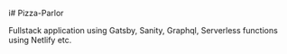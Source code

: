 i# Pizza-Parlor

Fullstack application using Gatsby, Sanity, Graphql, Serverless functions using Netlify etc.
